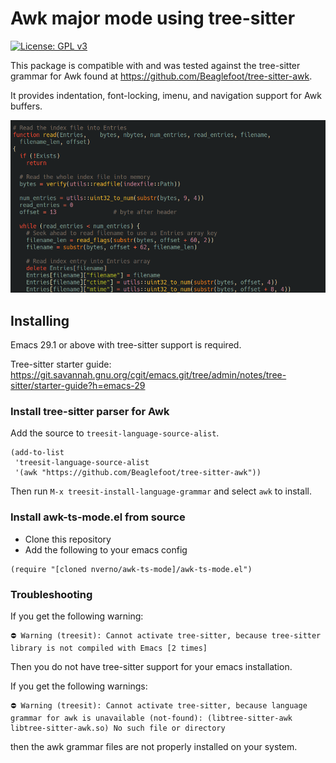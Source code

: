 # Awk major mode using tree-sitter

[![License: GPL v3](https://img.shields.io/badge/License-GPLv3-blue.svg)](https://www.gnu.org/licenses/gpl-3.0)

This package is compatible with and was tested against the tree-sitter grammar
for Awk found at https://github.com/Beaglefoot/tree-sitter-awk.

It provides indentation, font-locking, imenu, and navigation support for Awk buffers.

![example](doc/example.png)

## Installing

Emacs 29.1 or above with tree-sitter support is required. 

Tree-sitter starter guide: https://git.savannah.gnu.org/cgit/emacs.git/tree/admin/notes/tree-sitter/starter-guide?h=emacs-29

### Install tree-sitter parser for Awk

Add the source to `treesit-language-source-alist`. 

```elisp
(add-to-list
 'treesit-language-source-alist
 '(awk "https://github.com/Beaglefoot/tree-sitter-awk"))
```

Then run `M-x treesit-install-language-grammar` and select `awk` to install.

### Install awk-ts-mode.el from source

- Clone this repository
- Add the following to your emacs config

```elisp
(require "[cloned nverno/awk-ts-mode]/awk-ts-mode.el")
```

### Troubleshooting

If you get the following warning:

```
⛔ Warning (treesit): Cannot activate tree-sitter, because tree-sitter
library is not compiled with Emacs [2 times]
```

Then you do not have tree-sitter support for your emacs installation.

If you get the following warnings:
```
⛔ Warning (treesit): Cannot activate tree-sitter, because language grammar for awk is unavailable (not-found): (libtree-sitter-awk libtree-sitter-awk.so) No such file or directory
```

then the awk grammar files are not properly installed on your system.

